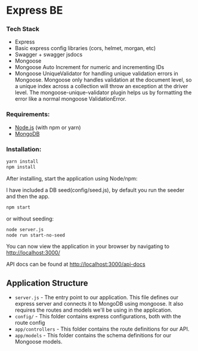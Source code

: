 # Express BE

### Tech Stack
+ Express
+ Basic express config libraries (cors, helmet, morgan, etc)
+ Swagger + swagger jsdocs
+ Mongoose
+ Mongoose Auto Increment for numeric and incrementing IDs
+ Mongoose UniqueValidator
 for handling unique validation errors in Mongoose. Mongoose only handles validation at the document level, so a unique index across a collection will throw an exception at the driver level. The mongoose-unique-validator plugin helps us by formatting the error like a normal mongoose ValidationError.

### Requirements:

* [Node.js](http://nodejs.org/download/) (with npm or yarn)
* [MongoDB](http://www.mongodb.org/downloads)

### Installation:

```bash
yarn install
npm install
```

After installing, start the application using Node/npm:

I have included a DB seed(config/seed.js), by default you run the seeder and then the app.
```bash
npm start
```
or without seeding:
```bash
node server.js
node run start-no-seed
```

You can now view the application in your browser by navigating to [http://localhost:3000/](http://localhost:3000/)

API docs can be found at [http://localhost:3000/api-docs](http://localhost:3000/api-docs)

## Application Structure

- `server.js` - The entry point to our application. This file defines our express server and connects it to MongoDB using mongoose. It also requires the routes and models we'll be using in the application.
- `config/` - This folder contains express configurations, both with the route config
- `app/controllers` - This folder contains the route definitions for our API.
- `app/models` - This folder contains the schema definitions for our Mongoose models.
